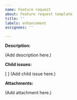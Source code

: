 ```yaml
---
name: Feature request
about: Feature request template
title: ''
labels: enhancement
assignees: ''

---
```


**Description:**
<!--
A clear and concise description of what the problem is and/or what needs to be done.
-->
 (Add description here.)

**Child issues:**
<!--
If applicable, divide this task in smaller issues that are independent of each other.
-->
[ ] (Add child issue here.)

**Attachments:**
<!--
Add any other context or screenshots about the feature request here.
-->
 (Add attachment here.)
